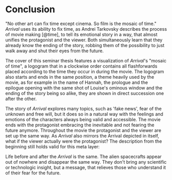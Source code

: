 # Conclusion
"No other art can fix time except cinema. So film is the mosaic of time."
_Arrival_ uses its ability to fix time, as Andrei Tarkovsky describes the process of movie making [@time], to tell its emotional story in a way, that almost unifies the protagonist and the viewer.
Both simultaneously learn that they already know the ending of the story, robbing them of the possibility to just walk away and shut their eyes from the future.
<!--Both simultaneously perceive the time jumps and both don't understand them, as the viewer is mislead by a Kuleshov effect, and only clued in on the truth at the same time as the protagonist.-->

The cover of this seminar thesis features a visualization of _Arrival_'s "mosaic of time", a logogram that in a clockwise order contains all flashforwards placed according to the time they occur in during the movie.
The logogram also starts and ends in the same position, a theme heavily used by the movie, as for example in the name of Hannah, the prologue and the epilogue opening with the same shot of Louise's ominous window and the ending of the story being so alike, they are shown in direct succession one after the other.

The story of _Arrival_ explores many topics, such as 'fake news', fear of the unknown and free will, but it does so in a natural way with the feelings and emotions of the characters always being valid and accessible.
The movie ends with the protagonist embracing the inevitable and not fearing the future anymore.
Throughout the movie the protagonist and the viewer are set up the same way.
As _Arrival_ also mirrors the Arrival depicted in itself, what if the viewer actually were the protagonist?
The description from the beginning still holds valid for this meta layer:

Life before and after the _Arrival_ is the same.
The alien spacecrafts appear out of nowhere and disappear the same way.
They don't bring any scientific or technologic insight, but a message, that relieves those who understand it of their fear for the future.

